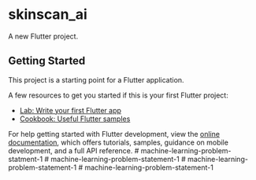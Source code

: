 # skinscan_ai

A new Flutter project.

## Getting Started

This project is a starting point for a Flutter application.

A few resources to get you started if this is your first Flutter project:

- [Lab: Write your first Flutter app](https://docs.flutter.dev/get-started/codelab)
- [Cookbook: Useful Flutter samples](https://docs.flutter.dev/cookbook)

For help getting started with Flutter development, view the
[online documentation](https://docs.flutter.dev/), which offers tutorials,
samples, guidance on mobile development, and a full API reference.
#   m a c h i n e - l e a r n i n g - p r o b l e m - s t a t m e n t - 1  
 #   m a c h i n e - l e a r n i n g - p r o b l e m - s t a t e m e n t - 1  
 #   m a c h i n e - l e a r n i n g - p r o b l e m - s t a t e m e n t - 1  
 #   m a c h i n e - l e a r n i n g - p r o b l e m - s t a t e m e n t - 1  
 